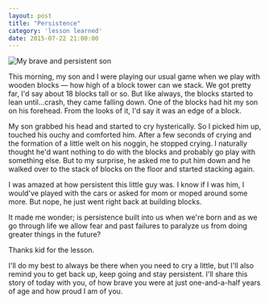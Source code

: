 ```yaml
---
layout: post
title: "Persistence"
category: 'lesson learned'
date: 2015-07-22 21:00:00
---
```


![My brave and persistent son]({{site.url}}/assets/images/20150722-persistence.jpg)

This morning, my son and I were playing our usual game when we play with wooden blocks &mdash; how high of a block tower can we stack. We got pretty far, I'd say about 18 blocks tall or so. But like always, the blocks started to lean until...crash, they came falling down. One of the blocks had hit my son on his forehead. From the looks of it, I'd say it was an edge of a block.

My son grabbed his head and started to cry hysterically. So I picked him up, touched his ouchy and comforted him. After a few seconds of crying and the formation of a little welt on his noggin, he stopped crying. I naturally thought he'd want nothing to do with the blocks and probably go play with something else. But to my surprise, he asked me to put him down and he walked over to the stack of blocks on the floor and started stacking again.

I was amazed at how persistent this little guy was. I know if I was him, I would've played with the cars or asked for mom or moped around some more. But nope, he just went right back at building blocks.

It made me wonder; is persistence built into us when we're born and as we go through life we allow fear and past failures to paralyze us from doing greater things in the future?

Thanks kid for the lesson.

I'll do my best to always be there when you need to cry a little, but I'll also remind you to get back up, keep going and stay persistent. I'll share this story of today with you, of how brave you were at just one-and-a-half years of age and how proud I am of you.